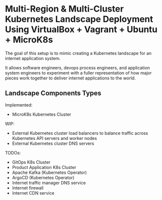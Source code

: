 # Multi-Region & Multi-Cluster Kubernetes Landscape Deployment Using VirtualBox + Vagrant + Ubuntu + MicroK8s

The goal of this setup is to mimic creating a Kubernetes landscape for an internet application system.

It allows software engineers, devops process engineers, and application system engineers to experiment with a fuller representation of how major pieces work together to deliver internet applications to the world.

## Landscape Components Types

Implemented:

* MicroK8s Kubernetes Cluster

WIP:

* External Kubernetes cluster load balancers to balance traffic across Kubernetes API servers and worker nodes
* External Kubernetes cluster DNS servers

TODOs:

* GitOps K8s Cluster
* Product Application K8s Cluster
* Apache Kafka (Kubernetes Operator)
* ArgoCD (Kubernetes Operator)
* Internet traffic manager DNS service 
* Internet firewall
* Internet CDN service
